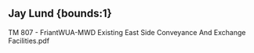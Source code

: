 ## Jay Lund {bounds:1} 
TM 807 - FriantWUA-MWD Existing East Side Conveyance And Exchange Facilities.pdf

